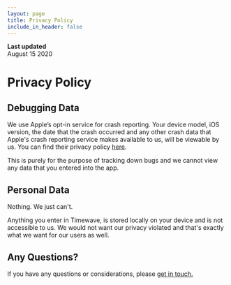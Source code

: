```yaml
---
layout: page
title: Privacy Policy
include_in_header: false
---
```


**Last updated**  
August 15 2020

# Privacy Policy

## Debugging Data
We use Apple’s opt-in service for crash reporting. Your device model, iOS version, the date that the crash occurred and any other crash data that Apple's crash reporting service makes available to us, will be viewable by us. You can find their privacy policy [here](https://www.apple.com/uk/legal/privacy/en-ww/).

This is purely for the purpose of tracking down bugs and we cannot view any data that you entered into the app.

## Personal Data
Nothing. We just can't.

Anything you enter in Timewave, is stored locally on your device and is not accessible to us.
We would not want our privacy violated and that's exactly what we want for our users as well. 

## Any Questions?
If you have any questions or considerations, please [get in touch.](mailto:mdsahilak.dev@gmail.com)
